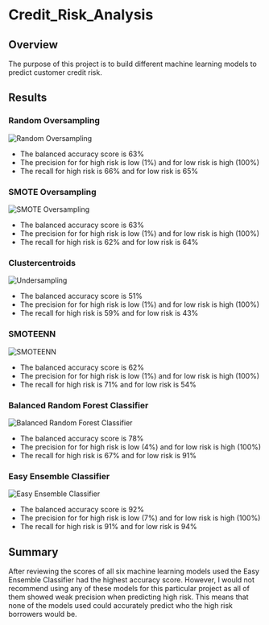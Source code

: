 # Credit_Risk_Analysis
## Overview
The purpose of this project is to build different machine learning models to predict customer credit risk.

## Results
### Random Oversampling

![Random Oversampling](https://user-images.githubusercontent.com/116690861/225007342-c666a4ca-1305-461b-9311-2689718834f4.png)

- The balanced accuracy score is 63%
- The precision for for high risk is low (1%) and for low risk is high (100%)
- The recall for high risk is 66% and for low risk is 65%

### SMOTE Oversampling

![SMOTE Oversampling](https://user-images.githubusercontent.com/116690861/225009089-4bef3f77-1acc-41f5-9d2f-7447c4108715.png)

- The balanced accuracy score is 63%
- The precision for for high risk is low (1%) and for low risk is high (100%)
- The recall for high risk is 62% and for low risk is 64%

### Clustercentroids

![Undersampling](https://user-images.githubusercontent.com/116690861/225009816-dc83e8ba-f80a-4ca0-a53c-8aa687d9dfbf.png)

- The balanced accuracy score is 51%
- The precision for for high risk is low (1%) and for low risk is high (100%)
- The recall for high risk is 59% and for low risk is 43%

### SMOTEENN

![SMOTEENN](https://user-images.githubusercontent.com/116690861/225010360-c63f64d1-4b54-4174-97db-ae007d179687.png)

- The balanced accuracy score is 62%
- The precision for for high risk is low (1%) and for low risk is high (100%)
- The recall for high risk is 71% and for low risk is 54%

### Balanced Random Forest Classifier

![Balanced Random Forest Classifier](https://user-images.githubusercontent.com/116690861/225012069-f3043347-5f5d-4e8b-b36d-2f0cba5624ea.png)

- The balanced accuracy score is 78%
- The precision for for high risk is low (4%) and for low risk is high (100%)
- The recall for high risk is 67% and for low risk is 91%

### Easy Ensemble Classifier

![Easy Ensemble Classifier](https://user-images.githubusercontent.com/116690861/225012829-9f3330f5-fd02-4df5-a935-5a648374f436.png)

- The balanced accuracy score is 92%
- The precision for for high risk is low (7%) and for low risk is high (100%)
- The recall for high risk is 91% and for low risk is 94%

## Summary

After reviewing the scores of all six machine learning models used the Easy Ensemble Classifier had the highest accuracy score. However, I would not recommend using any of these models for this particular project as all of them showed weak precision when predicting high risk. This means that none of the models used could accurately predict who the high risk borrowers would be.  
